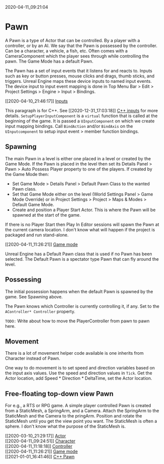 2020-04-11_09:21:04

# Pawn

A Pawn is a type of Actor that can be controlled.
By a player with a controller, or by an AI.
We say that the Pawn is possessed by the controller.
Can be a character, a vehicle, a fish, etc.
Often comes with a CameraComponent which the player sees through while controlling the pawn.
The Game Mode has a default Pawn.

The Pawn has a set of input events that it listens for and reacts to.
Inputs such as key or button presses, mouse clicks and drags, thumb sticks, and triggers.
Unreal Engine maps these device inputs to named input events.
The device input to input event mapping is done in Top Menu Bar > Edit > Project Settings > Engine > Input > Bindings.

[[2020-04-10_21:46:17]] [Inputs](./Inputs.md)  

This paragraph is for C++.
See [[2020-12-31_17:03:18]] [C++ inputs](./C++%20inputs.md) for more details.
`SetupPlayerInputComponent` is a `virtual` function that is called at the beginning of the game.
It is passed a `UInputComponent` on which we create input mapping bindings.
Call `BindAction` and/or `BindAxis` on the `UInputcomponent` to setup input event > member function bindings.

## Spawning
The main Pawn in a level is either one placed in a level or created by the Game Mode.
If the Pawn is placed in the level then set its Details Panel > Pawn > Auto Possess Player property to one of the players.
If created by the Game Mode then:
- Set Game Mode > Details Panel > Default Pawn Class to the wanted Pawn class.
- Set that Game Mode either on the level (World Settings Panel > Game Mode Override) or in Project Settings > Project > Maps & Modes > Default Game Mode.
- Create and position a Player Start Actor. This is where the Pawn will be spawned at the start of the game.

If there is no Player Start then Play In Editor sessions will spawn the Pawn at the current camera location.
I don't know what will happen if the project is packaged and run stand-alone.

[[2020-04-11_11:26:21]] [Game mode](./Game%20mode.md)  

Unreal Engine has a Default Pawn class that is used if no Pawn has been selected.
The Default Pawn is a spectator type Pawn that can fly around the level.

## Possessing

The initial possession happens when the default Pawn is spawned by the game.
See Spawning above.

The Pawn knows which Controller is currently controlling it, if any.
Set to the `AController* Controller` property.

`TODO:` Write about how to move the PlayerController from pawn to pawn here.

## Movement

There is a lot of movement helper code available is one inherits from Character instead of Pawn.

One way to do movement is to set speed and direction variables based on the input axis values.
Use the speed and direction values in `Tick`.
Get the Actor location, add Speed * Direction * DeltaTime, set the Actor location.




## Free-floating top-down view Pawn

For e.g., a RTS or RPG game.
A simple player controlled Pawn is created from a StaticMesh, a SpringArm, and a Camera.
Attach the SpringArm to the StaticMesh and the Camera to the pringArm.
Position and rotate the StaticMesh until you get the view point you want.
The StaticMesh is often a sphere.
I don't know what the purpose of the StaticMesh is.

[[2020-03-10_21:29:17]] [Actor](Actor.md)  
[[2020-04-11_09:24:51]] [Character](./Character.md)  
[[2020-04-11_11:18:18]] [Controller](./Controller.md)  
[[2020-04-11_11:26:21]] [Game mode](./Game%20mode.md)  
[[2021-01-01_16:41:46]] [C++ Pawn](./C++%20Pawn.md)  